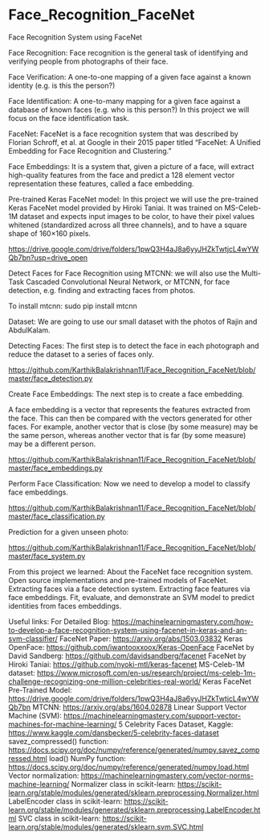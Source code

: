 # Face_Recognition_FaceNet
Face Recognition System using FaceNet

Face Recognition:
Face recognition is the general task of identifying and verifying people from photographs of their face.

Face Verification:
A one-to-one mapping of a given face against a known identity (e.g. is this the person?)

Face Identification:
A one-to-many mapping for a given face against a database of known faces (e.g. who is this person?)
In this project we will focus on the face identification task.

FaceNet:
FaceNet is a face recognition system that was described by Florian Schroff, et al. at Google in their 2015 paper titled “FaceNet: A Unified Embedding for Face Recognition and Clustering.”

Face Embeddings:
It is a system that, given a picture of a face, will extract high-quality features from the face and predict a 128 element vector representation these features, called a face embedding.


Pre-trained Keras FaceNet model:
In this project we will use the pre-trained Keras FaceNet model provided by Hiroki Taniai. It was trained on MS-Celeb-1M dataset and expects input images to be color, to have their pixel values whitened (standardized across all three channels), and to have a square shape of 160×160 pixels.

https://drive.google.com/drive/folders/1pwQ3H4aJ8a6yyJHZkTwtjcL4wYWQb7bn?usp=drive_open

Detect Faces for Face Recognition using MTCNN:
we will also use the Multi-Task Cascaded Convolutional Neural Network, or MTCNN, for face detection, e.g. finding and extracting faces from photos.

To install mtcnn:
sudo pip install mtcnn

Dataset:
We are going to use our small dataset with the photos of Rajin and AbdulKalam.

Detecting Faces:
The first step is to detect the face in each photograph and reduce the dataset to a series of faces only.

https://github.com/KarthikBalakrishnan11/Face_Recognition_FaceNet/blob/master/face_detection.py

Create Face Embeddings:
The next step is to create a face embedding. 

A face embedding is a vector that represents the features extracted from the face. This can then be compared with the vectors generated for other faces. For example, another vector that is close (by some measure) may be the same person, whereas another vector that is far (by some measure) may be a different person.

https://github.com/KarthikBalakrishnan11/Face_Recognition_FaceNet/blob/master/face_embeddings.py

Perform Face Classification:
Now we need to develop a model to classify face embeddings.

https://github.com/KarthikBalakrishnan11/Face_Recognition_FaceNet/blob/master/face_classification.py

Prediction for a given unseen photo:

https://github.com/KarthikBalakrishnan11/Face_Recognition_FaceNet/blob/master/face_system.py

From this project we learned:
About the FaceNet face recognition system.
Open source implementations and pre-trained models of FaceNet.
Extracting faces via a face detection system.
Extracting face features via face embeddings.
Fit, evaluate, and demonstrate an SVM model to predict identities from faces embeddings.

Useful links:
For Detailed Blog: https://machinelearningmastery.com/how-to-develop-a-face-recognition-system-using-facenet-in-keras-and-an-svm-classifier/
FaceNet Paper: https://arxiv.org/abs/1503.03832
Keras OpenFace: https://github.com/iwantooxxoox/Keras-OpenFace
FaceNet by David Sandberg: https://github.com/davidsandberg/facenet
FaceNet by Hiroki Taniai: https://github.com/nyoki-mtl/keras-facenet
MS-Celeb-1M dataset: https://www.microsoft.com/en-us/research/project/ms-celeb-1m-challenge-recognizing-one-million-celebrities-real-world/
Keras FaceNet Pre-Trained Model: https://drive.google.com/drive/folders/1pwQ3H4aJ8a6yyJHZkTwtjcL4wYWQb7bn
MTCNN: https://arxiv.org/abs/1604.02878
Linear Support Vector Machine (SVM): https://machinelearningmastery.com/support-vector-machines-for-machine-learning/
5 Celebrity Faces Dataset, Kaggle: https://www.kaggle.com/dansbecker/5-celebrity-faces-dataset
savez_compressed() function: https://docs.scipy.org/doc/numpy/reference/generated/numpy.savez_compressed.html
load() NumPy function: https://docs.scipy.org/doc/numpy/reference/generated/numpy.load.html
Vector normalization: https://machinelearningmastery.com/vector-norms-machine-learning/
 Normalizer class in scikit-learn: https://scikit-learn.org/stable/modules/generated/sklearn.preprocessing.Normalizer.html
LabelEncoder class in scikit-learn: https://scikit-learn.org/stable/modules/generated/sklearn.preprocessing.LabelEncoder.html
SVC class in scikit-learn: https://scikit-learn.org/stable/modules/generated/sklearn.svm.SVC.html
